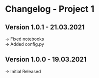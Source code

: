 # Changelog - Project 1

## Version 1.0.1 - 21.03.2021

→ Fixed notebooks  
→ Added config.py  

## Version 1.0.0 - 19.03.2021

→ Initial Released  